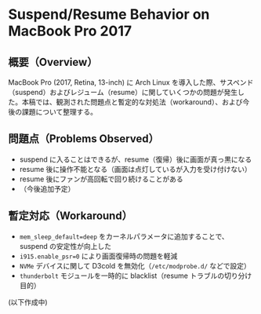 # Suspend/Resume Behavior on MacBook Pro 2017

## 概要（Overview）

MacBook Pro (2017, Retina, 13-inch) に Arch Linux を導入した際、サスペンド（suspend）およびレジューム（resume）に関していくつかの問題が発生した。本稿では、観測された問題点と暫定的な対処法（workaround）、および今後の課題について整理する。

## 問題点（Problems Observed）

- suspend に入ることはできるが、resume（復帰）後に画面が真っ黒になる
- resume 後に操作不能となる（画面は点灯しているが入力を受け付けない）
- resume 後にファンが高回転で回り続けることがある
- （今後追加予定）

## 暫定対応（Workaround）

- `mem_sleep_default=deep` をカーネルパラメータに追加することで、suspend の安定性が向上した
- `i915.enable_psr=0` により画面復帰時の問題を軽減
- `NVMe` デバイスに関して D3cold を無効化（`/etc/modprobe.d/` などで設定）
- `thunderbolt` モジュールを一時的に blacklist（resume トラブルの切り分け目的）

(以下作成中)